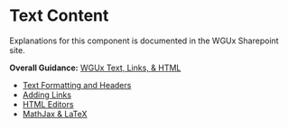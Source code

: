 # Text Content

Explanations for  this component is documented in the WGUx Sharepoint site.

**Overall Guidance:** [WGUx Text, Links, & HTML](https://westerngovernorsuniversity.sharepoint.com/sites/WGUx2/SitePages/Basic-Components-(Revised).aspx)

- [Text Formatting and Headers](https://westerngovernorsuniversity.sharepoint.com/sites/WGUx2/SitePages/Legacy--Adding-Basic-Media-to-OEX.aspx#text-and-headers)
- [Adding Links](https://westerngovernorsuniversity.sharepoint.com/sites/WGUx2/SitePages/Basic-Components-(Revised).aspx#adding-links)
- [HTML Editors](https://westerngovernorsuniversity.sharepoint.com/sites/WGUx2/SitePages/Basic-Components-(Revised).aspx#html-editors)
- [MathJax & LaTeX](https://westerngovernorsuniversity.sharepoint.com/sites/WGUx2/SitePages/Basic-Components-(Revised).aspx#mathjax-latex)